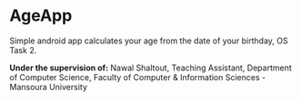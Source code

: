 # AgeApp

Simple android app calculates your age from the date of your birthday, OS Task 2.

**Under the supervision of:** Nawal Shaltout, Teaching Assistant, Department of Computer Science, Faculty of Computer & Information Sciences - Mansoura University
